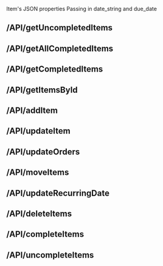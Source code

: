 Item's JSON properties
Passing in date_string and due_date

## /API/getUncompletedItems
## /API/getAllCompletedItems
## /API/getCompletedItems
## /API/getItemsById
## /API/addItem
## /API/updateItem
## /API/updateOrders
## /API/moveItems
## /API/updateRecurringDate
## /API/deleteItems
## /API/completeItems
## /API/uncompleteItems

